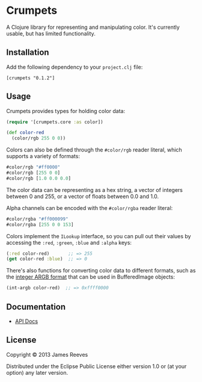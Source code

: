 # Crumpets

A Clojure library for representing and manipulating color. It's
currently usable, but has limited functionality.

## Installation

Add the following dependency to your `project.clj` file:

    [crumpets "0.1.2"]

## Usage

Crumpets provides types for holding color data:

```clojure
(require '[crumpets.core :as color])

(def color-red
  (color/rgb 255 0 0))
```

Colors can also be defined through the `#color/rgb` reader literal,
which supports a variety of formats:

```clojure
#color/rgb "#ff0000"
#color/rgb [255 0 0]
#color/rgb [1.0 0.0 0.0]
```

The color data can be representing as a hex string, a vector of
integers between 0 and 255, or a vector of floats between 0.0 and 1.0.

Alpha channels can be encoded with the `#color/rgba` reader literal:

```clojure
#color/rgba "#ff000099"
#color/rgba [255 0 0 153]
```

Colors implement the `ILookup` interface, so you can pull out their
values by accessing the `:red`, `:green`, `:blue` and `:alpha` keys:

```clojure
(:red color-red)       ;; => 255
(get color-red :blue)  ;; => 0
```

There's also functions for converting color data to different formats,
such as the [integer ARGB format][1] that can be used in BufferedImage
objects:

[1]: http://docs.oracle.com/javase/7/docs/api/java/awt/image/BufferedImage.html#TYPE_INT_ARGB

```clojure
(int-argb color-red)  ;; => 0xffff0000
```

## Documentation

* [API Docs](http://weavejester.github.io/crumpets/)

## License

Copyright © 2013 James Reeves

Distributed under the Eclipse Public License either version 1.0 or (at
your option) any later version.

